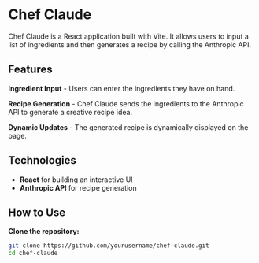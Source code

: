 # Chef Claude

Chef Claude is a React application built with Vite. It allows users to input a list of ingredients and then generates a recipe by calling the Anthropic API.

## Features

**Ingredient Input** - Users can enter the ingredients they have on hand.

**Recipe Generation** - Chef Claude sends the ingredients to the Anthropic API to generate a creative recipe idea.

**Dynamic Updates** - The generated recipe is dynamically displayed on the page.

## Technologies

- **React** for building an interactive UI
- **Anthropic API** for recipe generation

## How to Use

**Clone the repository:**

```bash
git clone https://github.com/yourusername/chef-claude.git
cd chef-claude
```
